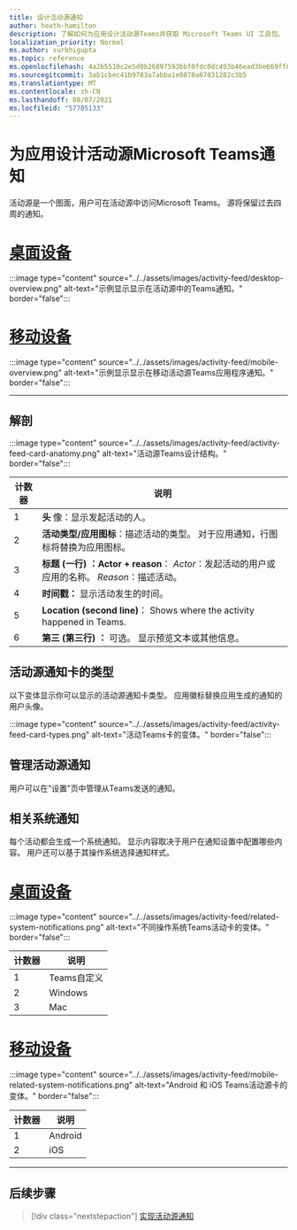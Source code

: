 ```yaml
---
title: 设计活动源通知
author: heath-hamilton
description: 了解如何为应用设计活动源Teams并获取 Microsoft Teams UI 工具包。
localization_priority: Normal
ms.author: surbhigupta
ms.topic: reference
ms.openlocfilehash: 4a2b5510c2e5d0b26897593bbf0fdc0dc493b46ead3be669ff8b72d7cc3970eb
ms.sourcegitcommit: 3ab1cbec41b9783a7abba1e0870a67831282c3b5
ms.translationtype: MT
ms.contentlocale: zh-CN
ms.lasthandoff: 08/07/2021
ms.locfileid: "57705133"
---
```

# <a name="designing-activity-feed-notifications-for-your-microsoft-teams-app"></a>为应用设计活动源Microsoft Teams通知

活动源是一个图面，用户可在活动源中访问Microsoft Teams。 源将保留过去四周的通知。

# <a name="desktop"></a>[桌面设备](#tab/desktop)

:::image type="content" source="../../assets/images/activity-feed/desktop-overview.png" alt-text="示例显示显示在活动源中的Teams通知。" border="false":::

# <a name="mobile"></a>[移动设备](#tab/mobile)

:::image type="content" source="../../assets/images/activity-feed/mobile-overview.png" alt-text="示例显示显示在移动活动源Teams应用程序通知。" border="false":::

---

## <a name="anatomy"></a>解剖

:::image type="content" source="../../assets/images/activity-feed/activity-feed-card-anatomy.png" alt-text="活动源Teams设计结构。" border="false":::

|计数器|说明|
|----------|-----------|
|1|**头** 像：显示发起活动的人。|
|2|**活动类型/应用图标**：描述活动的类型。 对于应用通知，行图标将替换为应用图标。|
|3|**标题 (一行) ：Actor + reason**： *Actor*：发起活动的用户或应用的名称。 *Reason*：描述活动。|
|4 |**时间戳：** 显示活动发生的时间。|
|5 |**Location (second line)**： Shows where the activity happened in Teams.|
|6 |**第三 (第三行) ：** 可选。 显示预览文本或其他信息。|

## <a name="types-of-activity-feed-notification-cards"></a>活动源通知卡的类型

以下变体显示你可以显示的活动源通知卡类型。 应用徽标替换应用生成的通知的用户头像。

:::image type="content" source="../../assets/images/activity-feed/activity-feed-card-types.png" alt-text="活动Teams卡的变体。" border="false":::

## <a name="manage-activity-feed-notifications"></a>管理活动源通知

用户可以在"设置"页中管理从Teams发送的通知。

## <a name="related-system-notifications"></a>相关系统通知

每个活动都会生成一个系统通知。 显示内容取决于用户在通知设置中配置哪些内容。 用户还可以基于其操作系统选择通知样式。

# <a name="desktop"></a>[桌面设备](#tab/desktop)

:::image type="content" source="../../assets/images/activity-feed/related-system-notifications.png" alt-text="不同操作系统Teams活动卡的变体。" border="false":::

|计数器|说明|
|----------|-----------|
|1|Teams自定义|
|2|Windows|
|3|Mac|

# <a name="mobile"></a>[移动设备](#tab/mobile)

:::image type="content" source="../../assets/images/activity-feed/mobile-related-system-notifications.png" alt-text="Android 和 iOS Teams活动源卡的变体。" border="false":::

|计数器|说明|
|----------|-----------|
|1|Android|
|2|iOS|

---

## <a name="next-step"></a>后续步骤

> [!div class="nextstepaction"]
> [实现活动源通知](/graph/teams-send-activityfeednotifications)
